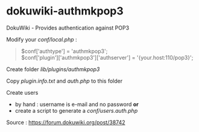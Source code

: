 dokuwiki-authmkpop3
===================

DokuWiki - Provides authentication against POP3

Modify your *conf/local.php* :

>$conf['authtype'] = 'authmkpop3';<br />
>$conf['plugin']['authmkpop3']['authserver'] = '{your.host:110/pop3}';

Create folder *lib/plugins/authmkpop3*

Copy *plugin.info.txt* and *auth.php* to this folder

Create users 
- by hand : username is e-mail and no password **or** 
- create a script to generate a *conf/users.auth.php*

Source : https://forum.dokuwiki.org/post/38742
